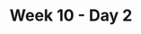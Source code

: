 ---
track: "Unit 1"
title: "Week 10 - Day 2"
week: 10
day: 2
type: "homepage"
topics: "No Class - Thanksgiving"
---